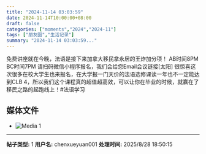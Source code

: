 ```yaml
---
title: "2024-11-14 03:03:59"
date: 2024-11-14T10:00:00+08:00
draft: false
categories: ["moments","2024","2024-11"]
tags: ["朋友圈","生活记录"]
summary: "2024-11-14 03:03:59..."
---
```


免费讲座就在今晚，法语是接下来加拿大移民拿永居的王炸加分项！
AB时间8PM
BC时间7PM
请扫码微信小程序报名，我们会给您Email会议链接[太阳]
很惊喜这次很多在校大学生也来报名，在大学报一门天价的法语选修课读一年也不一定能达到CLB 4，所以我们这个课程真的超值超高效，可以让你在毕业的时候，就赢在了移民之路的起跑线上！
​
​#法语学习

## 媒体文件

- ![Media 1](/Moments/photos/2024-11-14/202411140303590.jpg)

---

**帖子类型:** 1
**用户名:** chenxueyuan001
**处理时间:** 2025/8/28 18:50:15